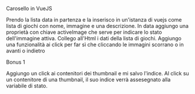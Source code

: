 Carosello in VueJS

Prendo la lista data in partenza e la inserisco in un'istanza di vuejs come lista di giochi con nome, immagine e una descrizione.
In data aggiungo una proprietà con chiave activeImage che serve per indicare lo stato dell'immagine attiva.
Collego all'Html i dati della lista di giochi.
Aggiungo una funzionalità ai click per far sì che cliccando le immagini scorrano o in avanti o indietro

Bonus 1

Aggiungo un click ai contenitori dei thumbnail e mi salvo l'indice.
Al click su un contenitore di una thumbnail, il suo indice verrà assesegnato alla variabile di stato.